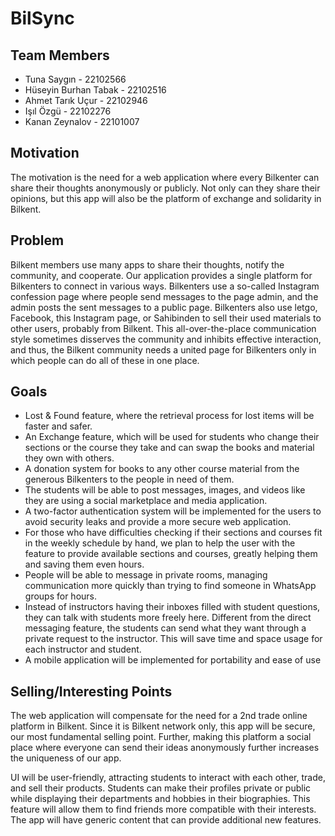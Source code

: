 # BilSync

## Team Members

- Tuna Saygın - 22102566
- Hüseyin Burhan Tabak - 22102516
- Ahmet Tarık Uçur - 22102946
- Işıl Özgü - 22102276
- Kanan Zeynalov - 22101007

## Motivation

The motivation is the need for a web application where every Bilkenter can share their thoughts anonymously or publicly. 
Not only can they share their opinions, but this app will also be the platform of exchange and solidarity in Bilkent.

## Problem

Bilkent members use many apps to share their thoughts, notify the community, and cooperate. 
Our application provides a single platform for Bilkenters to connect in various ways.
Bilkenters use a so-called Instagram confession page where people send messages to the page admin, and the admin posts the sent messages to a public page.
Bilkenters also use letgo, Facebook, this Instagram page, or Sahibinden to sell their used materials to other users, probably from Bilkent.
This all-over-the-place communication style sometimes disserves the community and inhibits effective interaction, and thus, the Bilkent community needs a united page for Bilkenters only in which people can do all of these in one place.


## Goals

- Lost & Found feature, where the retrieval process for lost items will be faster and safer.
- An Exchange feature, which will be used for students who change their sections or the course they take and can swap the books and material they own with others.
- A donation system for books to any other course material from the generous Bilkenters to the people in need of them.
- The students will be able to post messages, images, and videos like they are using a social marketplace and media application.
- A two-factor authentication system will be implemented for the users to avoid security leaks and provide a more secure web application.
- For those who have difficulties checking if their sections and courses fit in the weekly schedule by hand, we plan to help the user with the feature to provide available sections and courses, greatly helping them and saving them even hours.
- People will be able to message in private rooms, managing communication more quickly than trying to find someone in WhatsApp groups for hours.
- Instead of instructors having their inboxes filled with student questions, they can talk with students more freely here. Different from the direct messaging feature, the students can send what they want through a private request to the instructor. This will save time and space usage for each instructor and student.
- A mobile application will be implemented for portability and ease of use


## Selling/Interesting Points

The web application will compensate for the need for a 2nd trade online platform in Bilkent. Since it is Bilkent network only, this app will be secure, our most fundamental selling point. Further, making this platform a social place where everyone can send their ideas anonymously further increases the uniqueness of our app.

UI will be user-friendly, attracting students to interact with each other, trade, and sell their products. Students can make their profiles private or public while displaying their departments and hobbies in their biographies. This feature will allow them to find friends more compatible with their interests. The app will have generic content that can provide additional new features.

